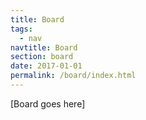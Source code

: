 ```yaml
---
title: Board
tags:
  - nav
navtitle: Board
section: board
date: 2017-01-01
permalink: /board/index.html
---
```


[Board goes here]